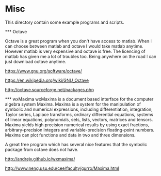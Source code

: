 # Misc

This directory contain some example programs and scripts.

*** Octave

Octave is a great program when you don't have access to matlab. When
I can choose between matlab and octave I would take matlab anytime.
However matlab is very expensive and octave is free. The licencing of
 matlab has given me a lot of troubles too. Being anywhere on the road
 I can just download octave anytime.
 
https://www.gnu.org/software/octave/

https://en.wikipedia.org/wiki/GNU_Octave

http://octave.sourceforge.net/packages.php

*** wxMaxima
wxMaxima is a document based interface for the computer algebra system
Maxima. Maxima is a system for the manipulation of symbolic and numerical
expressions, including differentiation, integration, Taylor series,
Laplace transforms, ordinary differential equations, systems of linear equations,
polynomials, sets, lists, vectors, matrices and tensors. Maxima yields high
precision numerical results by using exact fractions, arbitrary-precision 
integers and variable-precision floating-point numbers. Maxima can plot 
functions and data in two and three dimensions. 

A great free program which has several nice features that the
symbolic package from octave does not have.


http://andrejv.github.io/wxmaxima/

http://www.neng.usu.edu/cee/faculty/gurro/Maxima.html


